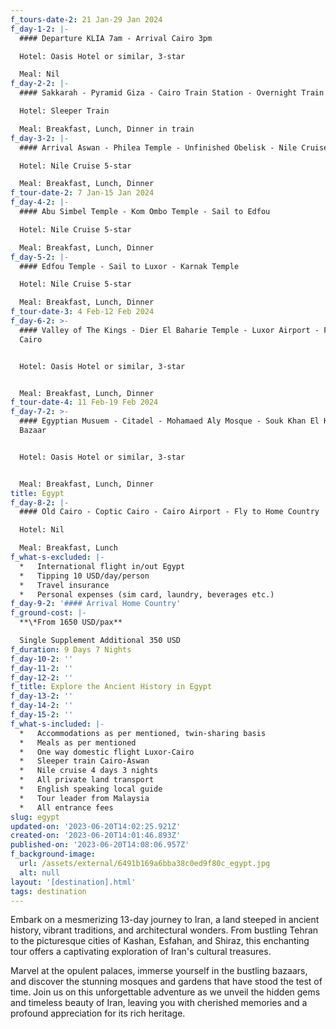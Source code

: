 ```yaml
---
f_tours-date-2: 21 Jan-29 Jan 2024
f_day-1-2: |-
  #### Departure KLIA 7am - Arrival Cairo 3pm

  Hotel: Oasis Hotel or similar, 3-star

  Meal: Nil
f_day-2-2: |-
  #### Sakkarah - Pyramid Giza - Cairo Train Station - Overnight Train to Aswan

  Hotel: Sleeper Train

  Meal: Breakfast, Lunch, Dinner in train
f_day-3-2: |-
  #### Arrival Aswan - Philea Temple - Unfinished Obelisk - Nile Cruise

  Hotel: Nile Cruise 5-star

  Meal: Breakfast, Lunch, Dinner
f_tour-date-2: 7 Jan-15 Jan 2024
f_day-4-2: |-
  #### Abu Simbel Temple - Kom Ombo Temple - Sail to Edfou

  Hotel: Nile Cruise 5-star

  Meal: Breakfast, Lunch, Dinner
f_day-5-2: |-
  #### Edfou Temple - Sail to Luxor - Karnak Temple

  Hotel: Nile Cruise 5-star

  Meal: Breakfast, Lunch, Dinner
f_tour-date-3: 4 Feb-12 Feb 2024
f_day-6-2: >-
  #### Valley of The Kings - Dier El Baharie Temple - Luxor Airport - Fly to
  Cairo


  Hotel: Oasis Hotel or similar, 3-star


  Meal: Breakfast, Lunch, Dinner
f_tour-date-4: 11 Feb-19 Feb 2024
f_day-7-2: >-
  #### Egyptian Musuem - Citadel - Mohamaed Aly Mosque - Souk Khan El Khalil
  Bazaar


  Hotel: Oasis Hotel or similar, 3-star


  Meal: Breakfast, Lunch, Dinner
title: Egypt
f_day-8-2: |-
  #### Old Cairo - Coptic Cairo - Cairo Airport - Fly to Home Country

  Hotel: Nil

  Meal: Breakfast, Lunch
f_what-s-excluded: |-
  *   International flight in/out Egypt
  *   Tipping 10 USD/day/person
  *   Travel insurance
  *   Personal expenses (sim card, laundry, beverages etc.)
f_day-9-2: '#### Arrival Home Country'
f_ground-cost: |-
  **\*From 1650 USD/pax**

  Single Supplement Additional 350 USD
f_duration: 9 Days 7 Nights
f_day-10-2: ''
f_day-11-2: ''
f_day-12-2: ''
f_title: Explore the Ancient History in Egypt
f_day-13-2: ''
f_day-14-2: ''
f_day-15-2: ''
f_what-s-included: |-
  *   Accommodations as per mentioned, twin-sharing basis
  *   Meals as per mentioned
  *   One way domestic flight Luxor-Cairo
  *   Sleeper train Cairo-Aswan
  *   Nile cruise 4 days 3 nights
  *   All private land transport
  *   English speaking local guide
  *   Tour leader from Malaysia
  *   All entrance fees
slug: egypt
updated-on: '2023-06-20T14:02:25.921Z'
created-on: '2023-06-20T14:01:46.893Z'
published-on: '2023-06-20T14:08:06.957Z'
f_background-image:
  url: /assets/external/6491b169a6bba38c0ed9f80c_egypt.jpg
  alt: null
layout: '[destination].html'
tags: destination
---
```


Embark on a mesmerizing 13-day journey to Iran, a land steeped in ancient history, vibrant traditions, and architectural wonders. From bustling Tehran to the picturesque cities of Kashan, Esfahan, and Shiraz, this enchanting tour offers a captivating exploration of Iran's cultural treasures.

Marvel at the opulent palaces, immerse yourself in the bustling bazaars, and discover the stunning mosques and gardens that have stood the test of time. Join us on this unforgettable adventure as we unveil the hidden gems and timeless beauty of Iran, leaving you with cherished memories and a profound appreciation for its rich heritage.
